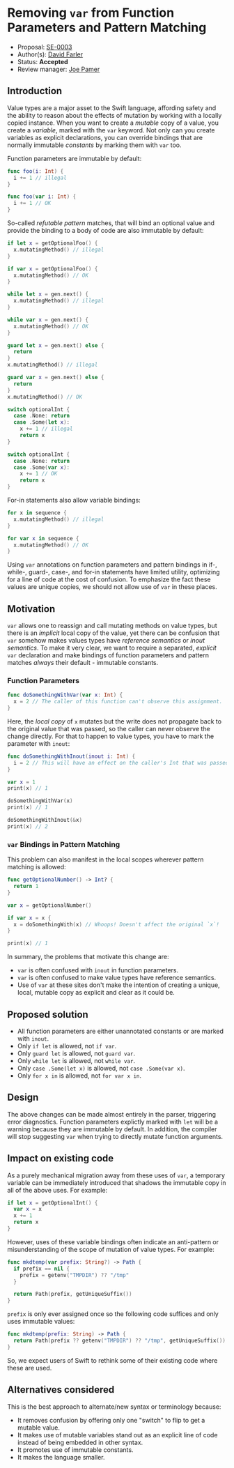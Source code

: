 # Removing `var` from Function Parameters and Pattern Matching

* Proposal: [SE-0003](https://github.com/apple/swift-evolution/proposals/0003-remove-var-patterns-and-parameters.md)
* Author(s): [David Farler](https://github.com/bitjammer)
* Status: **Accepted**
* Review manager: [Joe Pamer](https://github.com/jopamer)

## Introduction

Value types are a major asset to the Swift language, affording safety and the
ability to reason about the effects of mutation by working with a locally copied
instance. When you want to create a *mutable* copy of a value, you create a
*variable*, marked with the `var` keyword. Not only can you create variables as
explicit declarations, you can override bindings that are normally immutable
*constants* by marking them with `var` too.

Function parameters are immutable by default:

```swift
func foo(i: Int) {
  i += 1 // illegal
}

func foo(var i: Int) {
  i += 1 // OK
}
```

So-called *refutable pattern* matches, that will bind an optional value and
provide the binding to a body of code are also immutable by default:

```swift
if let x = getOptionalFoo() {
  x.mutatingMethod() // illegal
}

if var x = getOptionalFoo() {
  x.mutatingMethod() // OK
}
```

```swift
while let x = gen.next() {
  x.mutatingMethod() // illegal
}

while var x = gen.next() {
  x.mutatingMethod() // OK
}
```

```swift
guard let x = gen.next() else {
  return
}
x.mutatingMethod() // illegal

guard var x = gen.next() else {
  return
}
x.mutatingMethod() // OK
```

```swift
switch optionalInt {
  case .None: return
  case .Some(let x):
    x += 1 // illegal
    return x
}

switch optionalInt {
  case .None: return
  case .Some(var x):
    x += 1 // OK
    return x
}
```

For-in statements also allow variable bindings:

```swift
for x in sequence {
  x.mutatingMethod() // illegal
}

for var x in sequence {
  x.mutatingMethod() // OK
}
```

Using `var` annotations on function parameters and pattern bindings in if-,
while-, guard-, case-, and for-in statements have limited utility, optimizing
for a line of code at the cost of confusion. To emphasize the fact these values
are unique copies, we should not allow use of `var` in these places.

## Motivation

`var` allows one to reassign and call mutating methods on value types, but there
is an *implicit* local copy of the value, yet there can be confusion that `var`
somehow makes values types have *reference semantics* or *inout semantics*. To
make it very clear, we want to require a separated, *explicit* `var` declaration
and make bindings of function parameters and pattern matches *always* their
default - immutable constants.

### Function Parameters

```swift
func doSomethingWithVar(var x: Int) {
  x = 2 // The caller of this function can't observe this assignment.
}
```

Here, the *local copy* of `x` mutates but the write does not propagate back to
the original value that was passed, so the caller can never observe the change
directly.  For that to happen to value types, you have to mark the parameter
with `inout`:

```swift
func doSomethingWithInout(inout i: Int) {
  i = 2 // This will have an effect on the caller's Int that was passed.
}

var x = 1
print(x) // 1

doSomethingWithVar(x)
print(x) // 1

doSomethingWithInout(&x)
print(x) // 2
```

### `var` Bindings in Pattern Matching

This problem can also manifest in the local scopes wherever pattern matching is
allowed:

```swift
func getOptionalNumber() -> Int? {
  return 1
}

var x = getOptionalNumber()

if var x = x {
  x = doSomethingWith(x) // Whoops! Doesn't affect the original `x`!
}

print(x) // 1
```

In summary, the problems that motivate this change are:

- `var` is often confused with `inout` in function parameters.
- `var` is often confused to make value types have reference semantics.
- Use of `var` at these sites don't make the intention of creating a unique,
  local, mutable copy as explicit and clear as it could be.

## Proposed solution

- All function parameters are either unannotated constants or are marked with `inout`.
- Only `if let` is allowed, not `if var`.
- Only `guard let` is allowed, not `guard var`.
- Only `while let` is allowed, not `while var`.
- Only `case .Some(let x)` is allowed, not `case .Some(var x)`.
- Only `for x in` is allowed, not `for var x in`.

## Design

The above changes can be made almost entirely in the parser, triggering error
diagnostics.  Function parameters explictly marked with `let` will be a warning
because they are immutable by default. In addition, the compiler will stop
suggesting `var` when trying to directly mutate function arguments.

## Impact on existing code

As a purely mechanical migration away from these uses of `var`, a temporary
variable can be immediately introduced that shadows the immutable copy in all of
the above uses. For example:

```swift
if let x = getOptionalInt() {
  var x = x
  x += 1
  return x
}
```

However, uses of these variable bindings often indicate an anti-pattern or
misunderstanding of the scope of mutation of value types. For example:

```swift
func mkdtemp(var prefix: String?) -> Path {
  if prefix == nil {
    prefix = getenv("TMPDIR") ?? "/tmp"
  }

  return Path(prefix, getUniqueSuffix())
}
```

`prefix` is only ever assigned once so the following code suffices and
only uses immutable values:

```swift
func mkdtemp(prefix: String) -> Path {
  return Path(prefix ?? getenv("TMPDIR") ?? "/tmp", getUniqueSuffix())
}
```

So, we expect users of Swift to rethink some of their existing code where these
are used.

## Alternatives considered

This is the best approach to alternate/new syntax or terminology because:

- It removes confusion by offering only one "switch" to flip to get a mutable
  value.
- It makes use of mutable variables stand out as an explicit line of code
  instead of being embedded in other syntax.
- It promotes use of immutable constants.
- It makes the language smaller.

